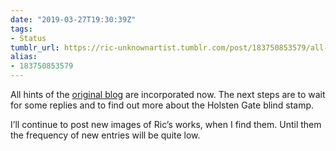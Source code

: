 ```yaml
---
date: "2019-03-27T19:30:39Z"
tags:
- Status
tumblr_url: https://ric-unknownartist.tumblr.com/post/183750853579/all-hints-of-the-original-blog-are-incorporated
alias:
- 183750853579
---
```

All hints of the [original blog](http://ric-unknownartist.blogspot.com/) are incorporated now. The next steps are to wait for some replies and to find out more about the Holsten Gate blind stamp.

I’ll continue to post new images of Ric’s works, when I find them. Until them the frequency of new entries will be quite low.
